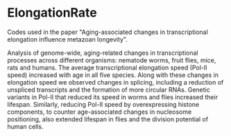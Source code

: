 # ElongationRate

Codes used in the paper "Aging-associated changes in transcriptional elongation influence metazoan longevity".

Analysis of genome-wide, aging-related changes in transcriptional processes across different organisms: nematode worms, fruit flies, mice, rats and humans. The average transcriptional elongation speed (Pol-II speed) increased with age in all five species. Along with these changes in elongation speed we observed changes in splicing, including a reduction of unspliced transcripts and the formation of more circular RNAs. Genetic variants in Pol-II that reduced its speed in worms and flies increased their lifespan. Similarly, reducing Pol-II speed by overexpressing histone components, to counter age-associated changes in nucleosome positioning, also extended lifespan in flies and the division potential of human cells.
